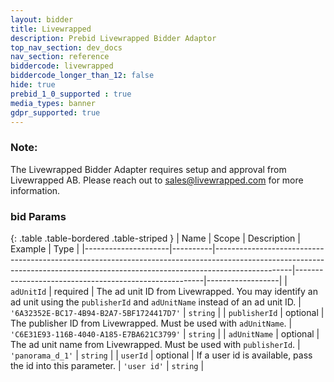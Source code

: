 ```yaml
---
layout: bidder
title: Livewrapped
description: Prebid Livewrapped Bidder Adaptor
top_nav_section: dev_docs
nav_section: reference
biddercode: livewrapped
biddercode_longer_than_12: false
hide: true
prebid_1_0_supported : true
media_types: banner
gdpr_supported: true
---
```


### Note:

The Livewrapped Bidder Adapter requires setup and approval from Livewrapped AB.
Please reach out to <sales@livewrapped.com> for more information.

### bid Params

{: .table .table-bordered .table-striped }
| Name                | Scope    | Description                                                                                                                                                                   | Example                                               | Type             |
|---------------------|----------|-------------------------------------------------------------------------------------------------------------------------------------------------------------------------------|-------------------------------------------------------|------------------|
| `adUnitId`          | required | The ad unit ID from Livewrapped. You may identify an ad unit using the `publisherId` and `adUnitName` instead of an ad unit ID.                                              | `'6A32352E-BC17-4B94-B2A7-5BF1724417D7'`              | `string`         |
| `publisherId`       | optional | The publisher ID from Livewrapped. Must be used with `adUnitName`.                                                                                                            | `'C6E31E93-116B-4040-A185-E7BA621C3799'`              | `string`         |
| `adUnitName`        | optional | The ad unit name from Livewrapped. Must be used with `publisherId`.                                                                                                           | `'panorama_d_1'`                                      | `string`         |
| `userId`            | optional | If a user id is available, pass the id into this parameter.                                                                                                                   | `'user id'`                                           | `string`         |
